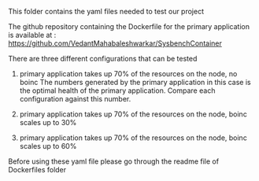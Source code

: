 This folder contains the yaml files needed to test our project

The github repository containing the Dockerfile for the primary application is available at : https://github.com/VedantMahabaleshwarkar/SysbenchContainer

There are three different configurations that can be tested

1) primary application takes up 70% of the resources on the node, no boinc
The numbers generated by the primary application in this case is the optimal health of the primary application.
Compare each configuration against this number. 

2) primary application takes up 70% of the resources on the node, boinc scales up to 30% 

3) primary application takes up 70% of the resources on the node, boinc scales up to 60%

Before using these yaml file please go through the readme file of Dockerfiles folder

